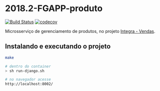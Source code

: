 # 2018.2-FGAPP-produto

[![Build Status](https://travis-ci.com/fga-eps-mds/2018.2-FGAPP-produto.svg?branch=master)](https://travis-ci.com/fga-eps-mds/2018.2-FGAPP-produto)
[![codecov](https://codecov.io/gh/fga-eps-mds/2018.2-FGAPP-produto/branch/master/graph/badge.svg)](https://codecov.io/gh/fga-eps-mds/2018.2-FGAPP-produto)

Microsserviço de gerenciamento de produtos, no projeto [Integra - Vendas](https://github.com/fga-eps-mds/2018.2-iFood).

## Instalando e executando o projeto
```sh
make

# dentro do container
> sh run-django.sh

# no navegador acesse
http://localhost:8002/
```
